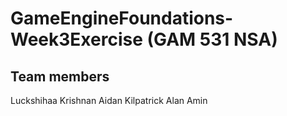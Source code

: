 # GameEngineFoundations-Week3Exercise (GAM 531 NSA)

## Team members
Luckshihaa Krishnan
Aidan Kilpatrick
Alan Amin
